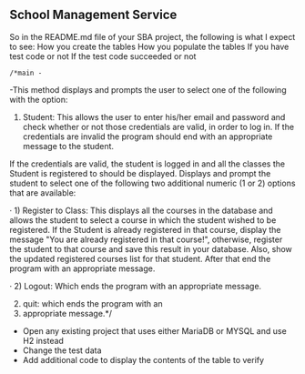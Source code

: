 ## School Management Service



So in the README.md file of your SBA project, the following is what I expect to see:
How you create the tables
How you populate the tables
If you have test code or not
If the test code succeeded or not


    /*main -

-This method displays and prompts the user to select 
one of the following with the  option:



1. Student: This allows the user to enter his/her 
email and password and check whether or not those 
credentials are valid, in order to log in. If the 
credentials are invalid the program should end 
with an appropriate message to the student.



If the credentials are valid, the student is logged in 
and all the classes the Student is registered to should 
be displayed. Displays and prompt the student to select 
one of the following two additional numeric (1 or 2) 
options that are available:

·   1) Register to Class: This displays all
the courses in the database and allows the 
student to select a course in which the student 
wished to be registered. If the Student is already 
registered in that course, display the message 
"You are already registered in that course!", 
otherwise, register the student to that course 
and save this result in your database. Also, 
show the updated registered courses list for that 
student. After that end the program with an 
appropriate message.

·   2) Logout: Which ends the program with an 
appropriate message.



2. quit: which ends the program with an 
3. appropriate message.*/


- Open any existing project that uses either MariaDB or MYSQL and use H2 instead
- Change the test data
- Add additional code to display the contents of the table to verify